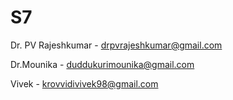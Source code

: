 # S7


Dr. PV Rajeshkumar - drpvrajeshkumar@gmail.com


Dr.Mounika - duddukurimounika@gmail.com


Vivek - krovvidivivek98@gmail.com
